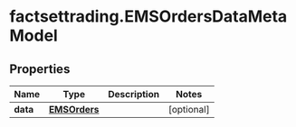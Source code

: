 # factsettrading.EMSOrdersDataMetaModel

## Properties

Name | Type | Description | Notes
------------ | ------------- | ------------- | -------------
**data** | [**EMSOrders**](EMSOrders.md) |  | [optional] 



